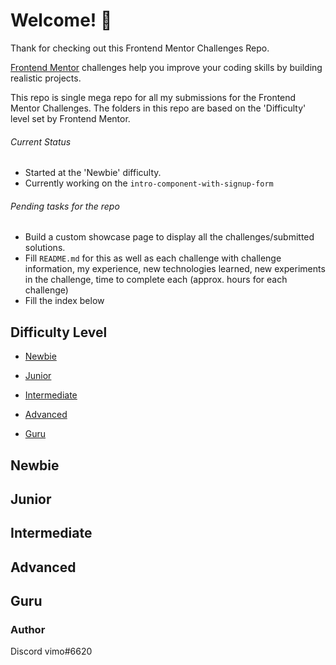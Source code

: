 # Welcome! 👋

Thank for checking out this Frontend Mentor Challenges Repo. 

[Frontend Mentor](https://www.frontendmentor.io) challenges help you improve your coding skills by building realistic projects.

This repo is single mega repo for all my submissions for the Frontend Mentor Challenges. 
The folders in this repo are based on the 'Difficulty' level set by Frontend Mentor.

######  Current Status

- Started at the 'Newbie' difficulty.
- Currently working on the `intro-component-with-signup-form`

###### Pending tasks for the repo

- Build a custom showcase page  to display all the challenges/submitted solutions. 
- Fill `README.md` for this as well as each challenge with  challenge information, my experience, new technologies learned, new experiments in the challenge, time to complete each (approx. hours for each challenge)
- Fill the index below


## Difficulty Level

- [Newbie](#newbie)

- [Junior](#junior)

- [Intermediate](#intermediate)

- [Advanced](#advanced)

- [Guru](#guru)


## Newbie 

## Junior

## Intermediate

## Advanced

## Guru

### Author 

Discord vimo#6620